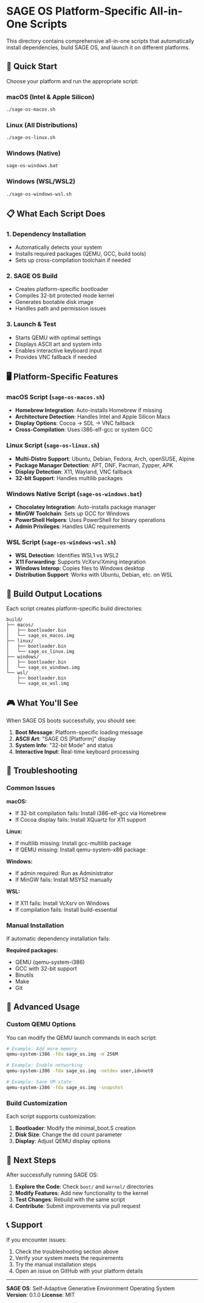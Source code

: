 # SAGE OS Platform-Specific All-in-One Scripts

This directory contains comprehensive all-in-one scripts that automatically install dependencies, build SAGE OS, and launch it on different platforms.

## 🚀 Quick Start

Choose your platform and run the appropriate script:

### macOS (Intel & Apple Silicon)
```bash
./sage-os-macos.sh
```

### Linux (All Distributions)
```bash
./sage-os-linux.sh
```

### Windows (Native)
```cmd
sage-os-windows.bat
```

### Windows (WSL/WSL2)
```bash
./sage-os-windows-wsl.sh
```

## 📋 What Each Script Does

### 1. **Dependency Installation**
- Automatically detects your system
- Installs required packages (QEMU, GCC, build tools)
- Sets up cross-compilation toolchain if needed

### 2. **SAGE OS Build**
- Creates platform-specific bootloader
- Compiles 32-bit protected mode kernel
- Generates bootable disk image
- Handles path and permission issues

### 3. **Launch & Test**
- Starts QEMU with optimal settings
- Displays ASCII art and system info
- Enables interactive keyboard input
- Provides VNC fallback if needed

## 🖥️ Platform-Specific Features

### macOS Script (`sage-os-macos.sh`)
- **Homebrew Integration**: Auto-installs Homebrew if missing
- **Architecture Detection**: Handles Intel and Apple Silicon Macs
- **Display Options**: Cocoa → SDL → VNC fallback
- **Cross-Compilation**: Uses i386-elf-gcc or system GCC

### Linux Script (`sage-os-linux.sh`)
- **Multi-Distro Support**: Ubuntu, Debian, Fedora, Arch, openSUSE, Alpine
- **Package Manager Detection**: APT, DNF, Pacman, Zypper, APK
- **Display Detection**: X11, Wayland, VNC fallback
- **32-bit Support**: Handles multilib packages

### Windows Native Script (`sage-os-windows.bat`)
- **Chocolatey Integration**: Auto-installs package manager
- **MinGW Toolchain**: Sets up GCC for Windows
- **PowerShell Helpers**: Uses PowerShell for binary operations
- **Admin Privileges**: Handles UAC requirements

### WSL Script (`sage-os-windows-wsl.sh`)
- **WSL Detection**: Identifies WSL1 vs WSL2
- **X11 Forwarding**: Supports VcXsrv/Xming integration
- **Windows Interop**: Copies files to Windows desktop
- **Distribution Support**: Works with Ubuntu, Debian, etc. on WSL

## 📁 Build Output Locations

Each script creates platform-specific build directories:

```
build/
├── macos/
│   ├── bootloader.bin
│   └── sage_os_macos.img
├── linux/
│   ├── bootloader.bin
│   └── sage_os_linux.img
├── windows/
│   ├── bootloader.bin
│   └── sage_os_windows.img
└── wsl/
    ├── bootloader.bin
    └── sage_os_wsl.img
```

## 🎮 What You'll See

When SAGE OS boots successfully, you should see:

1. **Boot Message**: Platform-specific loading message
2. **ASCII Art**: "SAGE OS [Platform]" display
3. **System Info**: "32-bit Mode" and status
4. **Interactive Input**: Real-time keyboard processing

## 🔧 Troubleshooting

### Common Issues

**macOS:**
- If 32-bit compilation fails: Install i386-elf-gcc via Homebrew
- If Cocoa display fails: Install XQuartz for X11 support

**Linux:**
- If multilib missing: Install gcc-multilib package
- If QEMU missing: Install qemu-system-x86 package

**Windows:**
- If admin required: Run as Administrator
- If MinGW fails: Install MSYS2 manually

**WSL:**
- If X11 fails: Install VcXsrv on Windows
- If compilation fails: Install build-essential

### Manual Installation

If automatic dependency installation fails:

**Required packages:**
- QEMU (qemu-system-i386)
- GCC with 32-bit support
- Binutils
- Make
- Git

## 🎯 Advanced Usage

### Custom QEMU Options

You can modify the QEMU launch commands in each script:

```bash
# Example: Add more memory
qemu-system-i386 -fda sage_os.img -m 256M

# Example: Enable networking
qemu-system-i386 -fda sage_os.img -netdev user,id=net0

# Example: Save VM state
qemu-system-i386 -fda sage_os.img -snapshot
```

### Build Customization

Each script supports customization:

1. **Bootloader**: Modify the minimal_boot.S creation
2. **Disk Size**: Change the dd count parameter
3. **Display**: Adjust QEMU display options

## 🚀 Next Steps

After successfully running SAGE OS:

1. **Explore the Code**: Check `boot/` and `kernel/` directories
2. **Modify Features**: Add new functionality to the kernel
3. **Test Changes**: Rebuild with the same script
4. **Contribute**: Submit improvements via pull request

## 📞 Support

If you encounter issues:

1. Check the troubleshooting section above
2. Verify your system meets the requirements
3. Try the manual installation steps
4. Open an issue on GitHub with your platform details

---

**SAGE OS**: Self-Adaptive Generative Environment Operating System
**Version**: 0.1.0
**License**: MIT